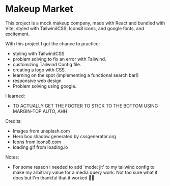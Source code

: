# Makeup Market

This project is a mock makeup company, made with React and bundled with Vite, styled with TailwindCSS, Icons8 icons, and google fonts, and excitement.

With this project I got the chance to practice:
- styling with TailwindCSS
- problem solving to fix an error with Tailwind.
- customizing Tailwind Config file.
- creating a logo with CSS.
- learning on the spot (implementing a functional search bar!)
- responsive web design
- Problem solving using google.

I learned:
- TO ACTUALLY GET THE FOOTER TO STICK TO THE BOTTOM USING MARGIN-TOP AUTO, AHH.

Credits:
- Images from unsplash.com
- Hero box shadow generated by cssgenerator.org
- Icons from icons8.com
- loading gif from loading.io

Notes:
- For some reason i needed to add `mode: jit' to my tailwind config to make my arbitrary value for a media query work. Not too sure what it does but I'm thankful that it worked 🤷‍♀️